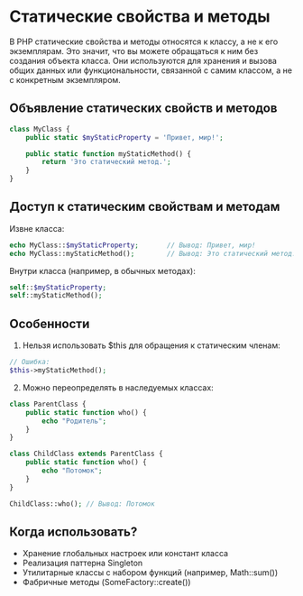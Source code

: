 # Статические свойства и методы
В PHP статические свойства и методы относятся к классу, а не к его экземплярам. Это значит, что вы можете обращаться к ним без создания объекта класса. Они используются для хранения и вызова общих данных или функциональности, связанной с самим классом, а не с конкретным экземпляром.

## Объявление статических свойств и методов
```php
class MyClass {
    public static $myStaticProperty = 'Привет, мир!';

    public static function myStaticMethod() {
        return 'Это статический метод.';
    }
}
```

## Доступ к статическим свойствам и методам
Извне класса:
```php
echo MyClass::$myStaticProperty;       // Вывод: Привет, мир!
echo MyClass::myStaticMethod();        // Вывод: Это статический метод.
```

Внутри класса (например, в обычных методах):
```php
self::$myStaticProperty;
self::myStaticMethod();
```

## Особенности
1. Нельзя использовать $this для обращения к статическим членам:
```php
// Ошибка:
$this->myStaticMethod();
```

2. Можно переопределять в наследуемых классах:
```php
class ParentClass {
    public static function who() {
        echo "Родитель";
    }
}

class ChildClass extends ParentClass {
    public static function who() {
        echo "Потомок";
    }
}

ChildClass::who(); // Вывод: Потомок
```

## Когда использовать?
- Хранение глобальных настроек или констант класса
- Реализация паттерна Singleton
- Утилитарные классы с набором функций (например, Math::sum())
- Фабричные методы (SomeFactory::create())
